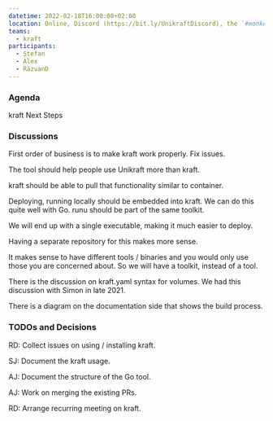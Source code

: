 ```yaml
---
datetime: 2022-02-18T16:00:00+02:00
location: Online, Discord (https://bit.ly/UnikraftDiscord), the `#monkey-business` voice channel
teams:
  - kraft
participants:
  - Ștefan
  - Alex
  - RăzvanD
---
```


### Agenda

kraft Next Steps

### Discussions

First order of business is to make kraft work properly. Fix issues.

The tool should help people use Unikraft more than kraft.

kraft should be able to pull that functionality similar to container.

Deploying, running locally should be embedded into kraft.
We can do this quite well with Go.
runu should be part of the same toolkit.

We will end up with a single executable, making it much easier to deploy.

Having a separate repository for this makes more sense.

It makes sense to have different tools / binaries and you would only use those you are concerned about.
So we will have a toolkit, instead of a tool.

There is the discussion on kraft.yaml syntax for volumes.
We had this discussion with Simon in late 2021.

There is a diagram on the documentation side that shows the build process.

### TODOs and Decisions

RD: Collect issues on using / installing kraft.

SJ: Document the kraft usage.

AJ: Document the structure of the Go tool.

AJ: Work on merging the existing PRs.

RD: Arrange recurring meeting on kraft.
